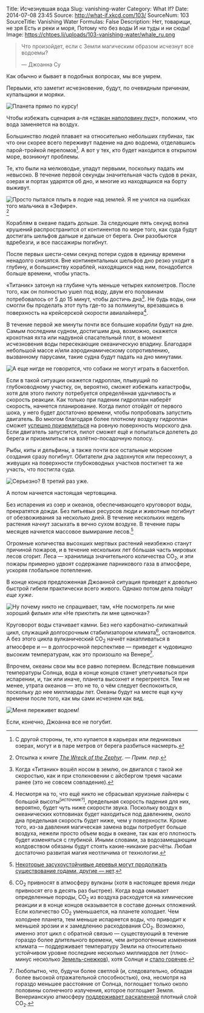 Title: Исчезнувшая вода
Slug: vanishing-water
Category: What If?
Date: 2014-07-08 23:45
Source: http://what-if.xkcd.com/103/
SourceNum: 103
SourceTitle: Vanishing Water
Formulas: False
Description: Нет, товарищи, не зря Есть и реки и моря, Потому что без воды И ни туды и ни сюды!
Image: https://chtoes.li/uploads/103-vanishing-water/whale_ru.png


> Что произойдет, если с Земли магическим образом исчезнут все водоемы?
>
> — Джоанна Су

Как обычно и бывает в подобных вопросах, мы все умрем.

Первыми, кто заметит исчезновение, будут, по очевидным причинам, купальщики и моряки.

![](/uploads/103-vanishing-water/boat.png "Планета прямо по курсу!")

Чтобы избежать сценария а-ля «[стакан наполовину пуст](/glass-half-empty/)», положим, что вода заменяется на воздух.

Большинство людей плавает на относительно небольших глубинах, так что они скорее всего переживут падение на дно водоема, отделавшись парой-тройкой переломов[^1].
А вот у тех, кто будет находится в открытом море, возникнут проблемы.

[^1]: С другой стороны, те, кто купается в карьерах или ледниковых озерах, могут и в паре метров от берега разбиться насмерть.

Те, кто были на мелководье, упадут первыми, поскольку падать им невысоко. В течение первой секунды значительная часть судов в реках, озерах и портах ударятся об дно, и многие из находящихся на борту выживут.

![](/uploads/103-vanishing-water/wreck_ru.png "Просто пытался плыть в лодке над землей. Я не учился на ошибках того мальчика в «Зефире».")
[^n]

[^n]: Отсылка к книге [_The Wreck of the Zephyr_](http://en.wikipedia.org/wiki/The_Wreck_of_the_Zephyr). — *Прим. пер.*

Кораблям в океане падать дольше. За следующие пять секунд волна крушений распространится от континентов по мере того, как суда будут достигать шельфов дальше и дальше от берега. Они разобьются вдребезги, и все пассажиры погибнут.

После первых шести-семи секунд потери судов в единицу времени ненадолго снизятся. Вне континентальных шельфов дно резко уходит в глубину, и большинству кораблей, находящихся над ним, понадобится больше времени, чтобы упасть.

«Титаник» затонул на глубине чуть меньше четырех километров. После того, как он полностью ушел под воду, двум его половинам потребовалось от 5 до 15 минут, чтобы достичь дна[^2]. Не будь воды, они смогли бы проделать этот путь где-то за полминуты, врезавшись в поверхность на крейсерской скорости авиалайнера[^3].

[^2]: Когда «Титаник» вошёл носом в землю, он двигался с такой же скоростью, как и при столкновении с айсбергом тремя часами ранее (это не совсем совпадение).
[^3]: Несмотря на то, что ещё никто не сбрасывал круизные лайнеры с большой высоты<sup>[_источник?_]</sup>, предельная скорость падения для них, вероятно, будет чуть ниже скорости звука. Поскольку воздух в океанических котловинах будет находиться под давлением, около дна предельная скорость будет ниже, чем у поверхности. Кроме того, из-за давления магическая замена воды потребует больше воздуха, нежели просто объем воды в океане, так как его плотность будет изменяться с глубиной. Иными словами, за водозамещающим колдовством обязаны будут стоять какие-никакие расчёты.
Любая достаточно развитая магия неотличима от технологии.

В течение первой же минуты почти все большие корабли будут на дне. Самым последним судном, достигшим дна, возможно, окажется крохотная яхта или надувной спасательный плот, в момент исчезновения воды пересекающие океаническую впадину. Благодаря небольшой массе и/или аэродинамическому сопротивлению, вызванному парусами, такие судна будут падать на дно минутами.

![](/uploads/103-vanishing-water/sailboat_ru.png "А еще нигде не говорится, что собаки не могут играть в баскетбол.")

Если в такой ситуации окажется гидроплан, плывущий по глубоководному участку, он, вероятно, сможет избежать катастрофы, хотя для этого пилоту потребуется определённая удачливость и скорость реакции. Как только при падении гидроплан наберёт скорость, начнется планирование. Когда пилот отойдёт от первого шока, у него будет достаточно времени, чтобы попробовать запустить двигатель. Во многом благодаря более плотному воздуху гидроплан сможет [успешно приземлиться](https://www.youtube.com/watch?v=YZx6wa6zHAc) на ровную поверхность морского дна. Если двигатель запустится, пилот сможет ещё и попытаться долететь до берега и приземлиться на взлётно-посадочную полосу.

Рыбы, киты и дельфины, а также почти все остальные морские создания сразу погибнут. Обитатели дна задохнутся или пересохнут, а живущих на поверхности глубоководных участков постигнет та же участь, что постигла суда.

![](/uploads/103-vanishing-water/whale_ru.png "Серьезно? В третий раз уже.")

А потом начнется настоящая чертовщина.

Без испарения из озер и океанов, обеспечивающего круговорот воды, прекратятся дожди. Без питьевых ресурсов люди и животные погибнут от обезвоживания за несколько дней. В течение нескольких недель растения начнут засыхать в вечно сухом воздухе. В течение пары месяцев начнется массовое вымирание лесов.[^4]

[^4]: [Некоторые засухоустойчивые деревья могут продолжать существование годами, другие — нет](http://treephys.oxfordjournals.org/content/33/3/252.full).

Огромные количества высохших мертвых растений неизбежно станут причиной пожаров, и в течение нескольких лет бóльшая часть мировых лесов сгорит. Леса — хранилища значительного количества CO<sub>2</sub>, и эти пожары примерно удвоят содержание парникового газа в атмосфере, ускоряя глобальное потепление.

В конце концов предложенная Джоанной ситуация приведет к довольно быстрой гибели практически всего живого. Однако потом дела пойдут _еще хуже_.

![](/uploads/103-vanishing-water/how_ru.png "Ну почему никто не спрашивает, там, «Не посмотреть ли мне хороший фильм» или «Не приютить ли мне щеночка»?")

Круговорот воды стачивает камни. Без него карбонатно-силикатный цикл, служащий долгосрочным стабилизатором климата[^5], остановится. А без этого цикла вулканический CO<sub>2</sub> начнёт накапливаться в атмосфере и — в долгосрочной перспективе — приведет к чудовищно высоким температурам, как это произошло на Венере[^6].

[^5]: CO<sub>2</sub> привносят в атмосферу вулканы (хотя в настоящее время люди привносят его в десять раз быстрее). Когда вода омывает определенные породы, CO<sub>2</sub> из воздуха расходуется на химические реакции и в конце концов оказывается в составе донных отложений. Если количество CO<sub>2</sub> уменьшается, на планете холодает. Чем холоднее планета, тем меньше испаряется воды, что приводит к меньшей эрозии и к замедлению расходования CO<sub>2</sub>. Возможно, именно этот цикл с обратной связью — существующий в течение гораздо более длительного времени, чем антропогенные изменения климата — поддерживает температуру Земли на относительно устойчивом уровне последние несколько миллиардов лет (плюс-минус несколько [Земель-снежков](http://www.snowballearth.org/overview.html)), хотя Солнце и [стало горячее](https://ru.wikipedia.org/wiki/Парадокс_слабого_молодого_Солнца).

[^6]: Любопытно, что, будучи более светлой (и, следовательно, обладая более высокой отражательной способностью), она, несмотря на гораздо меньшее расстояние от Солнца, поглощает только около половины солнечного излучения, которое поглощает Земля. Венерианскую атмосферу [поддерживает раскаленной](http://www.skepticalscience.com/Venus-runaway-greenhouse-effect.htm) плотный слой CO<sub>2</sub>.

Впрочем, океаны свои мы все равно потеряем. Вследствие повышения температуры Солнца, вода в конце концов станет улетучиваться при испарении, и, так или иначе, планета высохнет и перегреется. Тем не менее, утрата океанов — это не то, о чём следует беспокоиться, поскольку до нее миллиарды лет. Океаны будут на месте еще кучу времени после того, как мы сами исчезнем как вид.

![](/uploads/103-vanishing-water/ocean_ru.png "Меня переживет водоем!")

Если, конечно, Джоанна все не погубит.
